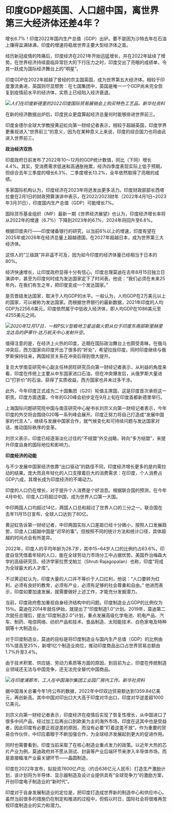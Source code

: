 # 印度GDP超英国、人口超中国，离世界第三大经济体还差4年？

增长6.7%！印度2022年国内生产总值（GDP）出炉。要不是因为沙特去年在石油上赚得盆满钵满，印度的增速将稳居世界主要大型经济体之首。

经历新冠疫情的阵痛后，印度经济在2021年开始迅猛增长，并在2022年延续了增势。在世界经济持续面临异常巨大的下行压力之时，印度交出了亮眼的成绩单，令其一跃成为国际经济舞台上的“明星”。

印度GDP在2022年超越了曾经的宗主国英国，成为世界第五大经济体。相较于印度激流勇进，英国则尽显颓势：在七国集团中，英国是唯一一个GDP尚未完全恢复到疫情前水平的经济体，实质上已经陷入经济衰退。

![](https://inews.gtimg.com/newsapp_bt/0/15704026481/1000)_人们在印度新德里的2022印度国际贸易展销会上购买特色工艺品。新华社资料_

在新的经济数据出炉后，印度民众更盘算起经济总量何时能够排进世界前三。

印度金德尔全球大学教授黄迎虹向第一财经记者表示，相较于超越英国，印度学界更重视进入“世界前三”的意义，因为在某种意义上来说，印度的综合国力也将由此进入世界前三。

**政治经济双热**

印度政府日前发布了2022年10～12月的GDP统计数值，同比（下同）增长4.4%。其实，受消费需求低迷和高通胀拖累，经济四季度表现实际上低于预期，但综合去年三季度的增长6.3%、二季度增长13.2%，全年依然取得了亮眼的成绩。

多家国际机构认为，印度经济在2023年将迸发出更多活力。印度财政部部长西塔拉曼在2月1日的财政预算演讲中表示，在2022/2023财年（2022年4月1日~2023年3月31日），印度国内生产总值（GDP）可能增长7%。

国际货币基金组织（IMF）最新一期《世界经济展望》也认为，印度经济增长率将从2022年的增速（6.7%）下降到2023年的6.1%，2024年将回升至6.8%。

根据印度央行——印度储备银行的研究，以当前6%以上的增速，印度有望在2025年或2026年在经济总量上超越德国，在2027年超越日本，成为世界第三大经济体。

这惊人的“三级跳”并非遥不可及，因为如今印度的经济体量已经相当于日本的80%。

经济快速增长，让印度政府显得十分有信心。印度总理莫迪在去年8月15日独立日演讲中，甚至为印度何时成为发达国家定下了时间表。他说：“我们必须在未来25年内，在我们有生之年，把印度变成一个发达国家。”

是否晋级发达国家，取决于人均GDP的水平。一般认为，人均GDP在2万美元以上的国家，可以被称为发达国家。而根据世界银行的最新数据，2021年印度的人均GDP为2256.6美元，印度依然属于中低收入经济体，即人均GDP在1086美元至4255美元之间。

![](https://inews.gtimg.com/newsapp_bt/0/15703913059/1000)_2020年12月17日，一枚PSLV型极地卫星运载火箭从位于印度东南部斯里赫里戈达岛的萨蒂什·达万航天中心发射升空。_

值得注意的是，在经济上火热的印度，近期在国际政治舞台上也颇受青睐。在俄乌冲突后，西方国家向印度开出了很多的“好处”，希望拉拢印度。同时印度继续与俄罗斯保持往来，两国经贸关系在冲突后得到很大提升。

复旦大学南亚研究中心副主任林民旺研究员向第一财经记者表示，从利益的角度来看，印度在传统上主要从中东国家进口石油，但在冲突爆发后，从俄罗斯大量进口“打折价”的石油，获得了实质收益，西方国家也并未过多干涉。

此外，今年印度正式成为二十国集团（G20）轮值主席国，这是印度首次承担这一职责。印度方面透露，今年的G20峰会初步定在9月上旬在印度首都新德里举行。

上海国际问题研究院中国与南亚研究中心秘书长刘宗义向第一财经记者表示，今年印度的外交将会围绕G20等一系列峰会展开。印度正努力将自己打造成“发展中国家的代言人”，继续与发展中国家合作，就气候变化和可持续问题与发达国家对话，推动国际秩序的变革。

刘宗义表示，印度已经逐渐淡化过往的“不结盟”外交战略，转向“多方结盟”，来提升印度自身的国际地位和影响力。

**印度经济的动能**

与不少发展中国家经济依靠“出口驱动”的路径不同，印度经济增长更多的是内需拉动的结果。庞大而且年轻化的人口支撑着巨大的消费需求：在印度，个人消费占GDP六成，其增长成为印度经济的不竭动力。

印度的人口仍在增长，对于提升个人消费是个好消息。根据联合国的预测，在今年4月中旬，印度人口将超过中国，成为世界人口第一大国。

中印两国人口均超过14亿，两国人口总和超过了世界人口的三分之一。联合国在去年11月15日宣布，全球人口达到了80亿。

黄迎虹告诉第一财经记者，中印两国实际人口差距已经十分微小，按照人口发展趋势，印度人口超越中国是“迟早的事”。但按照不同的统计方法和统计口径，具体超越的时间点会有所差异。

2022年，印度人的平均年龄为28.7岁，其中15~64岁人口的比例约占63.6%。印度自信凭借着年轻的人口，能在全球劳动力市场分工中占据优势。美国乔治梅森大学的高级研究员、经济学家拉贾戈帕兰（Shruti
Rajagopalan）也称，印度“将成为全球最大的人才库”。

不过黄迎虹认为，印度大量的人口并不等价于人口红利，他说：“人口要转为红利，必须有良好的教育，必须有产业，必须有足够的社会尊重和自由。”
他进而表示，印度如要加速发展，就需要做好上述工作，才能充分发掘潜力。

当前，印度政府愈加重视自身经济结构中的问题。印度制造业占GDP的比例仅为15％。莫迪在2014年就任伊始，就提出了“印度制造1.0”计划。2019年，莫迪第二次就任总理后，提出“印度制造2.0”计划，重点发展高级化学电池、机电产品、汽车、制药、电信网络、纺织产品和技术、食品制造、太阳能技术、白色家电及特种钢等十大制造业。

对于印度制造业，莫迪的目标是将印度制造业与国内生产总值（GDP）的比例由15%提高至25%，新增1亿个制造业岗位，推动印度商品出口占世界贸易总额由1.7%升至3.4%。

由于技术积累、供应链、劳动力素质等方面的原因，到目前为止，印度在传统制造业领域还无法与中国竞争，还无法完全替代中国商品。

![](https://inews.gtimg.com/newsapp_bt/0/15704026487/1000)_在印度浦那市，工人在中国海尔集团工业园厂房内工作。新华社资料_

据中国海关总署今年1月公布的数据，2022年中印双边贸易额达到1359.84亿美元，再创新高。其中中国对印出口大大高于印度对华出口，印度对华逆差超1000亿美元。

刘宗义向第一财经记者表示，印度经济在疫情后实现了恢复性增长，从中国进口了很多中间产品，经过加工后再出口到欧美为主的海外市场，印度在这其中也是受益者，因此印度有必要正视逆差的原因，而没有必要“盯着逆差不放”。作为重要的贸易合作伙伴，中印应着眼于不断加强合作，为全球经济发展起到更大的促进作用。

同时也需要看到，印度当前采取了在核心制造业重点发力的政策。以近年大热的芯片产业为例，莫迪政府并不愿从测试、封装等产业后端环节来渗入半导体市场，而是直接瞄准产业最关键环节——晶圆制造。

印度在2022年宣布，拟投资7600亿卢比（约合636亿元人民币）打造生产激励计划，该计划将为半导体、显示器制造及设计业提供具有“全球竞争力”的激励方案，开创印度电子制造业的“新时代”。

印度对于自身发展制造业的定位是，把印度打造成世界新的制造中心和供应中心。虽然当前很多的措施仍在制定和推进的过程中，但假以时日，国际社会将很难再忽视印度制造业的实力和潜力。

